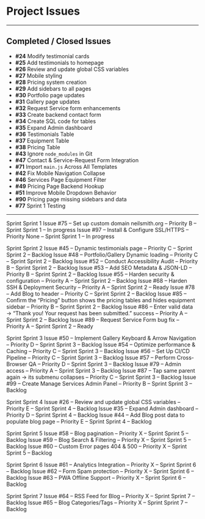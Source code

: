 # Project Issues
---

## Completed / Closed Issues
- **#24** Modify testimonial cards
- **#25** Add testimonials to homepage
- **#26** Review and update global CSS variables
- **#27** Mobile styling
- **#28** Pricing system creation
- **#29** Add sidebars to all pages
- **#30** Portfolio page updates
- **#31** Gallery page updates
- **#32** Request Service form enhancements
- **#33** Create backend contact form
- **#34** Create SQL code for tables
- **#35** Expand Admin dashboard
- **#36** Testimonials Table
- **#37** Equipment Table
- **#38** Pricing Table
- **#43** Ignore `node_modules` in Git
- **#47** Contact & Service-Request Form Integration
- **#71** Import `main.js` Across All Templates
- **#42** Fix Mobile Navigation Collapse
- **#46** Services Page Equipment Filter
- **#49** Pricing Page Backend Hookup
- **#51** Improve Mobile Dropdown Behavior
- **#90** Pricing page missing sidebars and data
- **#77** Sprint 1 Testing

---

Sprint Sprint 1
Issue #75 – Set up custom domain neilsmith.org – Priority B – Sprint Sprint 1 – In progress
Issue #97 – Install & Configure SSL/HTTPS – Priority None – Sprint Sprint 1 – In progress

Sprint Sprint 2
Issue #45 – Dynamic testimonials page – Priority C – Sprint Sprint 2 – Backlog
Issue #48 – Portfolio/Gallery Dynamic loading – Priority C – Sprint Sprint 2 – Backlog
Issue #52 – Conduct Accessibility Audit – Priority B – Sprint Sprint 2 – Backlog
Issue #53 – Add SEO Metadata & JSON-LD – Priority B – Sprint Sprint 2 – Backlog
Issue #55 – Harden security & configuration – Priority A – Sprint Sprint 2 – Backlog
Issue #68 – Harden SSH & Deployment Security – Priority A – Sprint Sprint 2 – Ready
Issue #78 – Add Blog to header – Priority C – Sprint Sprint 2 – Backlog
Issue #85 – Confirm the “Pricing” button shows the pricing tables and hides equipment sidebar – Priority B – Sprint Sprint 2 – Backlog
Issue #86 – Enter valid data → “Thank you! Your request has been submitted.” success – Priority A – Sprint Sprint 2 – Backlog
Issue #89 – Request Service Form bug fix – Priority A – Sprint Sprint 2 – Ready

Sprint Sprint 3
Issue #50 – Implement Gallery Keyboard & Arrow Navigation – Priority D – Sprint Sprint 3 – Backlog
Issue #54 – Optimize performance & Caching – Priority C – Sprint Sprint 3 – Backlog
Issue #56 – Set Up CI/CD Pipeline – Priority C – Sprint Sprint 3 – Backlog
Issue #57 – Perform Cross-Browser QA – Priority D – Sprint Sprint 3 – Backlog
Issue #79 – Admin access – Priority A – Sprint Sprint 3 – Backlog
Issue #87 – Tap same parent again → its submenu collapses – Priority C – Sprint Sprint 3 – Backlog
Issue #99 – Create Manage Services Admin Panel – Priority B – Sprint Sprint 3 – Backlog

Sprint Sprint 4
Issue #26 – Review and update global CSS variables – Priority E – Sprint Sprint 4 – Backlog
Issue #35 – Expand Admin dashboard – Priority D – Sprint Sprint 4 – Backlog
Issue #44 – Add Blog post data to populate blog page – Priority E – Sprint Sprint 4 – Backlog

Sprint Sprint 5
Issue #58 – Blog pagination – Priority X – Sprint Sprint 5 – Backlog
Issue #59 – Blog Search & Filtering – Priority X – Sprint Sprint 5 – Backlog
Issue #60 – Custom Error pages 404 & 500 – Priority X – Sprint Sprint 5 – Backlog

Sprint Sprint 6
Issue #61 – Analytics Integration – Priority X – Sprint Sprint 6 – Backlog
Issue #62 – Form Spam protection – Priority X – Sprint Sprint 6 – Backlog
Issue #63 – PWA Offline Support – Priority X – Sprint Sprint 6 – Backlog

Sprint Sprint 7
Issue #64 – RSS Feed for Blog – Priority X – Sprint Sprint 7 – Backlog
Issue #65 – Blog Categories/Tags – Priority X – Sprint Sprint 7 – Backlog

